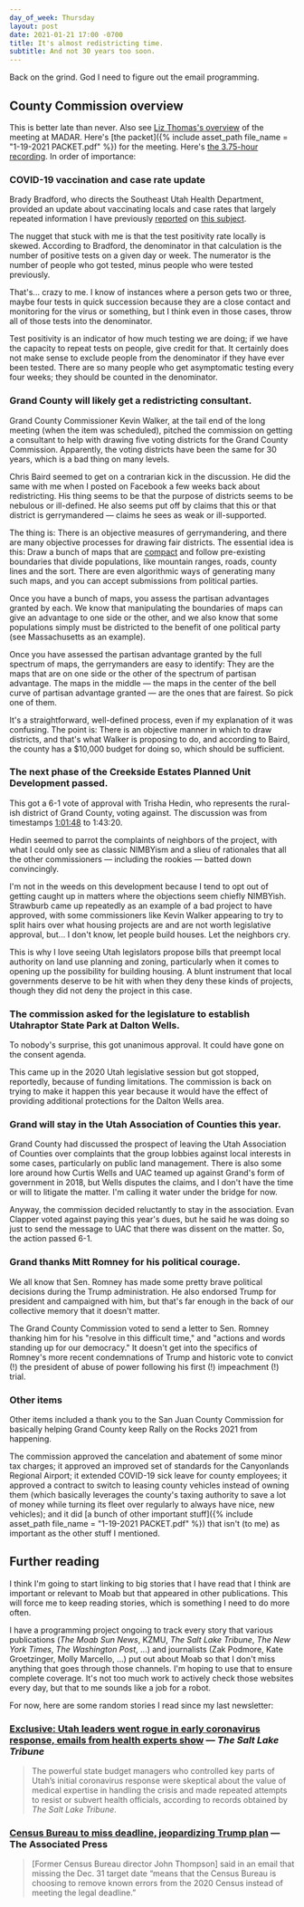 ```yaml
---
day_of_week: Thursday
layout: post
date: 2021-01-21 17:00 -0700
title: It's almost redistricting time.
subtitle: And not 30 years too soon.
---
```


Back on the grind. God I need to figure out the email programming.

## County Commission overview

This is better late than never. Also see [Liz Thomas's overview](https://madar.canyon23.net/2021/01/20/grand-county-commission-meeting-report-2021-01-19/) of the meeting at MADAR. Here's [the packet]({% include asset_path file_name = "1-19-2021 PACKET.pdf" %}) for the meeting. Here's [the 3.75-hour recording](https://www.youtube.com/watch?v=wxflThFNdKo). In order of importance:

### COVID-19 vaccination and case rate update

Brady Bradford, who directs the Southeast Utah Health Department, provided an update about vaccinating locals and case rates that largely repeated information I have previously [reported](https://www.facebook.com/carter.pape.12/posts/1043978759417495) on [this subject](https://www.moabtimes.com/articles/moabites-70-and-up-educators-eligible-for-covid-vaccine/).

The nugget that stuck with me is that the test positivity rate locally is skewed. According to Bradford, the denominator in that calculation is the number of positive tests on a given day or week. The numerator is the number of people who got tested, minus people who were tested previously.

That's... crazy to me. I know of instances where a person gets two or three, maybe four tests in quick succession because they are a close contact and monitoring for the virus or something, but I think even in those cases, throw all of those tests into the denominator.

Test positivity is an indicator of how much testing we are doing; if we have the capacity to repeat tests on people, give credit for that. It certainly does not make sense to exclude people from the denominator if they have ever been tested. There are so many people who get asymptomatic testing every four weeks; they should be counted in the denominator.

### Grand County will likely get a redistricting consultant.

Grand County Commissioner Kevin Walker, at the tail end of the long meeting (when the item was scheduled), pitched the commission on getting a consultant to help with drawing five voting districts for the Grand County Commission. Apparently, the voting districts have been the same for 30 years, which is a bad thing on many levels.

Chris Baird seemed to get on a contrarian kick in the discussion. He did the same with me when I posted on Facebook a few weeks back about redistricting. His thing seems to be that the purpose of districts seems to be nebulous or ill-defined. He also seems put off by claims that this or that district is gerrymandered — claims he sees as weak or ill-supported.

The thing is: There is an objective measures of gerrymandering, and there are many objective processes for drawing fair districts. The essential idea is this: Draw a bunch of maps that are [compact](https://en.wikipedia.org/wiki/Compactness_measure_of_a_shape) and follow pre-existing boundaries that divide populations, like mountain ranges, roads, county lines and the sort. There are even algorithmic ways of generating many such maps, and you can accept submissions from political parties.

Once you have a bunch of maps, you assess the partisan advantages granted by each. We know that manipulating the boundaries of maps can give an advantage to one side or the other, and we also know that some populations simply must be districted to the benefit of one political party (see Massachusetts as an example).

Once you have assessed the partisan advantage granted by the full spectrum of maps, the gerrymanders are easy to identify: They are the maps that are on one side or the other of the spectrum of partisan advantage. The maps in the middle — the maps in the center of the bell curve of partisan advantage granted — are the ones that are fairest. So pick one of them.

It's a straightforward, well-defined process, even if my explanation of it was confusing. The point is: There is an objective manner in which to draw districts, and that's what Walker is proposing to do, and according to Baird, the county has a $10,000 budget for doing so, which should be sufficient.

### The next phase of the Creekside Estates Planned Unit Development passed.

This got a 6-1 vote of approval with Trisha Hedin, who represents the rural-ish district of Grand County, voting against. The discussion was from timestamps [1:01:48](https://youtu.be/wxflThFNdKo?t=3708) to 1:43:20.

Hedin seemed to parrot the complaints of neighbors of the project, with what I could only see as classic NIMBYism and a slieu of rationales that all the other commissioners — including the rookies — batted down convincingly.

I'm not in the weeds on this development because I tend to opt out of getting caught up in matters where the objections seem chiefly NIMBYish. Strawburb came up repeatedly as an example of a bad project to have approved, with some commissioners like Kevin Walker appearing to try to split hairs over what housing projects are and are not worth legislative approval, but... I don't know, let people build houses. Let the neighbors cry.

This is why I love seeing Utah legislators propose bills that preempt local authority on land use planning and zoning, particularly when it comes to opening up the possibility for building housing. A blunt instrument that local governments deserve to be hit with when they deny these kinds of projects, though they did not deny the project in this case.

### The commission asked for the legislature to establish Utahraptor State Park at Dalton Wells.

To nobody's surprise, this got unanimous approval. It could have gone on the consent agenda.

This came up in the 2020 Utah legislative session but got stopped, reportedly, because of funding limitations. The commission is back on trying to make it happen this year because it would have the effect of providing additional protections for the Dalton Wells area.

### Grand will stay in the Utah Association of Counties this year.

Grand County had discussed the prospect of leaving the Utah Association of Counties over complaints that the group lobbies against local interests in some cases, particularly on public land management. There is also some lore around how Curtis Wells and UAC teamed up against Grand's form of government in 2018, but Wells disputes the claims, and I don't have the time or will to litigate the matter. I'm calling it water under the bridge for now.

Anyway, the commission decided reluctantly to stay in the association. Evan Clapper voted against paying this year's dues, but he said he was doing so just to send the message to UAC that there was dissent on the matter. So, the action passed 6-1.

### Grand thanks Mitt Romney for his political courage.

We all know that Sen. Romney has made some pretty brave political decisions during the Trump administration. He also endorsed Trump for president and campaigned with him, but that's far enough in the back of our collective memory that it doesn't matter.

The Grand County Commission voted to send a letter to Sen. Romney thanking him for his "resolve in this difficult time," and "actions and
words standing up for our democracy." It doesn't get into the specifics of Romney's more recent condemnations of Trump and historic vote to convict (!) the president of abuse of power following his first (!) impeachment (!) trial.

### Other items

Other items included a thank you to the San Juan County Commission for basically helping Grand County keep Rally on the Rocks 2021 from happening.

The commission approved the cancelation and abatement of some minor tax charges; it approved an improved set of standards for the Canyonlands Regional Airport; it extended COVID-19 sick leave for county employees; it approved a contract to switch to leasing county vehicles instead of owning them (which basically leverages the county's taxing authority to save a lot of money while turning its fleet over regularly to always have nice, new vehicles); and it did [a bunch of other important stuff]({% include asset_path file_name = "1-19-2021 PACKET.pdf" %}) that isn't (to me) as important as the other stuff I mentioned.

## Further reading

I think I'm going to start linking to big stories that I have read that I think are important or relevant to Moab but that appeared in other publications. This will force me to keep reading stories, which is something I need to do more often.

I have a programming project ongoing to track every story that various publications (_The Moab Sun News_, KZMU, _The Salt Lake Tribune_, _The New York Times_, _The Washington Post_, ...) and journalists (Zak Podmore, Kate Groetzinger, Molly Marcello, ...) put out about Moab so that I don't miss anything that goes through those channels. I'm hoping to use that to ensure complete coverage. It's not too much work to actively check those websites every day, but that to me sounds like a job for a robot.

For now, here are some random stories I read since my last newsletter:

### [Exclusive: Utah leaders went rogue in early coronavirus response, emails from health experts show](https://www.sltrib.com/news/politics/2021/01/03/exclusive-utah-leaders/) — _The Salt Lake Tribune_

> The powerful state budget managers who controlled key parts of Utah’s initial coronavirus response were skeptical about the value of medical expertise in handling the crisis and made repeated attempts to resist or subvert health officials, according to records obtained by _The Salt Lake Tribune_.

### [Census Bureau to miss deadline, jeopardizing Trump plan](https://apnews.com/article/donald-trump-joe-biden-census-2020-8dd78fbb0460c377cde074e3c8d6f967) — The Associated Press

> \[Former Census Bureau director John Thompson\] said in an email that missing the Dec. 31 target date “means that the Census Bureau is choosing to remove known errors from the 2020 Census instead of meeting the legal deadline.”
